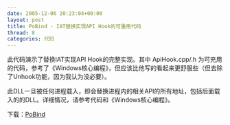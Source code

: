 ```yaml
---
date: 2005-12-06 20:23:04+00:00
layout: post
title: PoBind - IAT替换实现API Hook的可重用代码
thread: 8
categories: 代码
---
```


此代码演示了替换IAT实现API Hook的完整实现。其中 ApiHook.cpp/.h 为可充用的代码，参考了《Windows核心编程》，但应该比他写的看起来更舒服些（但去除了Unhook功能，因为我认为没必要）。

此DLL一旦被任何进程载入，即会替换进程内的相关API的所有地址，包括后面载入的的DLL。详细情况，请参考代码和《Windows核心编程》。<!-- more -->

下载：[PoBind](/assets/PoBind%201.0.69.271.rar)

